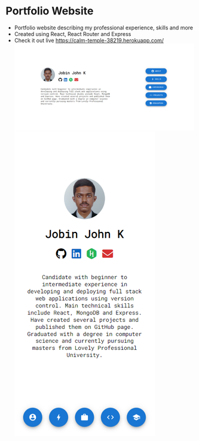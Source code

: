 # Portfolio Website
- Portfolio website describing my professional experience, skills and more
- Created using React, React Router and Express
- Check it out live https://calm-temple-38219.herokuapp.com/
![Desktop screenshot](desktopShot.png)
![Mobile screenshot](mobileShot.png)
